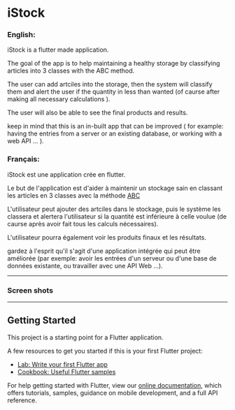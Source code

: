 # iStock

### English:

iStock is a flutter made application.

The goal of the app is to help maintaining a healthy storage by classifying articles into 3 classes with the ABC method.

The user can add artciles into the storage, then the system will classify them and alert the user if the quantity in less than wanted (of caurse after making all necessary calculations ).

The user will also be able to see the final products and results.

keep in mind that this is an in-built app that can be improved ( for example: having the entries from a server or an existing database, or working with a web API ... ). 

### Français:

iStock est une application crée en flutter.

Le but de l'application est d'aider à maintenir un stockage sain en classant les articles en 3 classes avec la méthode [ABC](https://fr.wikipedia.org/wiki/Analyse_ABC)

L'utilisateur peut ajouter des artciles dans le stockage, puis le système les classera et alertera l'utilisateur si la quantité est inférieure à celle voulue (de caurse après avoir fait tous les calculs nécessaires).

L'utilisateur pourra également voir les produits finaux et les résultats.

gardez à l'esprit qu'il s'agit d'une application intégrée qui peut être améliorée (par exemple: avoir les entrées d'un serveur ou d'une base de données existante, ou travailler avec une API Web ...).

---

### Screen shots



---

## Getting Started

This project is a starting point for a Flutter application.

A few resources to get you started if this is your first Flutter project:

- [Lab: Write your first Flutter app](https://flutter.dev/docs/get-started/codelab)
- [Cookbook: Useful Flutter samples](https://flutter.dev/docs/cookbook)

For help getting started with Flutter, view our
[online documentation](https://flutter.dev/docs), which offers tutorials,
samples, guidance on mobile development, and a full API reference.

